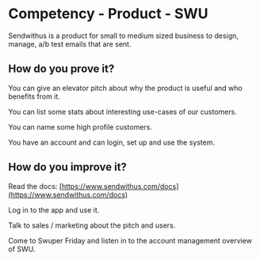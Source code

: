 # Competency - Product - SWU

Sendwithus is a product for small to medium sized business to design, manage, a/b test emails that are sent.

## How do you prove it?

You can give an elevator pitch about why the product is useful and who benefits from it.

You can list some stats about interesting use-cases of our customers.  

You can name some high profile customers.

You have an account and can login, set up and use the system.

## How do you improve it?

Read the docs: [https://www.sendwithus.com/docs](https://www.sendwithus.com/docs) 

Log in to the app and use it.

Talk to sales / marketing about the pitch and users.

Come to Swuper Friday and listen in to the account management overview of SWU.

